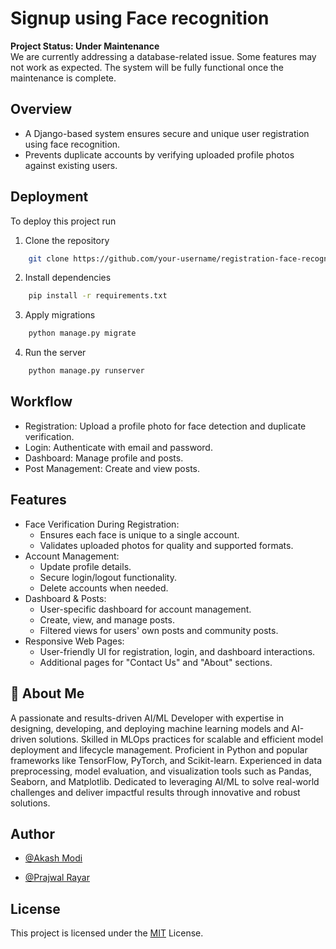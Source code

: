     
# Signup using Face recognition

**Project Status: Under Maintenance**  
We are currently addressing a database-related issue. Some features may not work as expected. The system will be fully functional once the maintenance is complete.

## Overview
- A Django-based system ensures secure and unique user registration using face recognition.
- Prevents duplicate accounts by verifying uploaded profile photos against existing users.
## Deployment

To deploy this project run
1.  Clone the repository

```bash
    git clone https://github.com/your-username/registration-face-recognition.git  
```
2.  Install dependencies
```bash
    pip install -r requirements.txt  
```
3. Apply migrations
```bash
    python manage.py migrate  
```
4.  Run the server
```bash
    python manage.py runserver  
```
## Workflow
-   Registration: Upload a profile photo for face detection and duplicate verification.
-   Login: Authenticate with email and password.
-   Dashboard: Manage profile and posts.
-   Post Management: Create and view posts.



## Features

-   Face Verification During Registration:
    -   Ensures each face is unique to a single account.
    -   Validates uploaded photos for quality and supported formats.
-   Account Management:
    -   Update profile details.
    -   Secure login/logout functionality.
    -   Delete accounts when needed.
-   Dashboard & Posts:
    -   User-specific dashboard for account management.
    -   Create, view, and manage posts.
    -   Filtered views for users' own posts and community posts.
-   Responsive Web Pages:
    -   User-friendly UI for registration, login, and dashboard interactions.
    -   Additional pages for "Contact Us" and "About" sections.


## 🚀 About Me
A passionate and results-driven AI/ML Developer with expertise in designing, developing, and deploying machine learning models and AI-driven solutions. Skilled in MLOps practices for scalable and efficient model deployment and lifecycle management. Proficient in Python and popular frameworks like TensorFlow, PyTorch, and Scikit-learn. Experienced in data preprocessing, model evaluation, and visualization tools such as Pandas, Seaborn, and Matplotlib. Dedicated to leveraging AI/ML to solve real-world challenges and deliver impactful results through innovative and robust solutions.


## Author

- [@Akash Modi](https://www.github.com/Akashmodi258)

- [@Prajwal Rayar](https://www.github.com/Prajwal-0103)



## License
This project is licensed under the [MIT](https://choosealicense.com/licenses/mit/) License.




    
